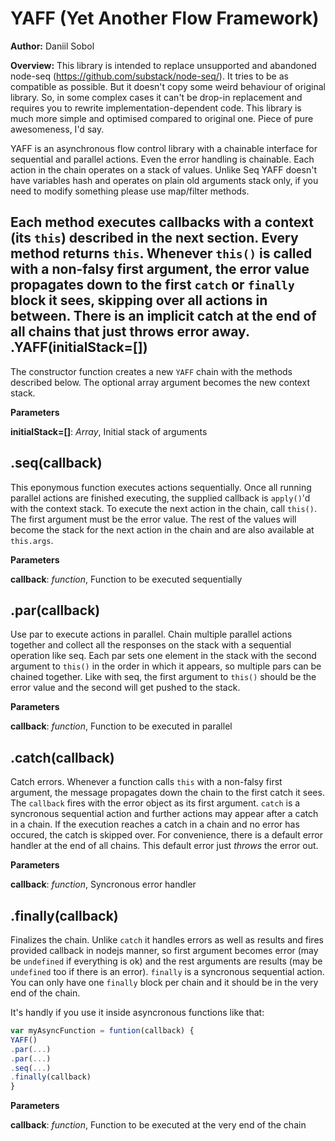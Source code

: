 YAFF (Yet Another Flow Framework)
=================================
**Author:** Daniil Sobol

**Overview:** This library is intended to replace unsupported and abandoned node-seq (https://github.com/substack/node-seq/). It tries to be as compatible as possible. But it doesn't copy some weird behaviour of original library. So, in some complex cases it can't be drop-in replacement and requires you to rewrite implementation-dependent code. This library is much more simple and optimised compared to original one. Piece of pure awesomeness, I'd say.

YAFF is an asynchronous flow control library with a chainable interface for sequential and parallel actions. Even the error handling is chainable. Each action in the chain operates on a stack of values. Unlike Seq YAFF doesn't have variables hash and operates on plain old arguments stack only, if you need to modify something please use map/filter methods.


Each method executes callbacks with a context (its ```this```) described in the next section. Every method returns ```this```.
Whenever ```this()``` is called with a non-falsy first argument, the error value propagates down to the first ```catch``` or ```finally``` block it sees, skipping over all actions in between. There is an implicit catch at the end of all chains that just throws error away.
.YAFF(initialStack=\[\])
------------------------
The constructor function creates a new ```YAFF``` chain with the methods described below. The optional array argument becomes the new context stack.


**Parameters**

**initialStack=[]**:  *Array*,  Initial stack of arguments

.seq(callback)
--------------
This eponymous function executes actions sequentially. Once all running parallel actions are finished executing, the supplied callback is ```apply()```'d with the context stack.
To execute the next action in the chain, call ```this()```. The first argument must be the error value. The rest of the values will become the stack for the next action in the chain and are also available at ```this.args```.


**Parameters**

**callback**:  *function*,  Function to be executed sequentially

.par(callback)
--------------
Use par to execute actions in parallel. Chain multiple parallel actions together and collect all the responses on the stack with a sequential operation like seq.
Each par sets one element in the stack with the second argument to ```this()``` in the order in which it appears, so multiple pars can be chained together.
Like with seq, the first argument to ```this()``` should be the error value and the second will get pushed to the stack.


**Parameters**

**callback**:  *function*,  Function to be executed in parallel

.catch(callback)
----------------
Catch errors. Whenever a function calls ```this``` with a non-falsy first argument, the message propagates down the chain to the first catch it sees. The ```callback``` fires with the error object as its first argument.
```catch``` is a syncronous sequential action and further actions may appear after a catch in a chain. If the execution reaches a catch in a chain and no error has occured, the catch is skipped over.
For convenience, there is a default error handler at the end of all chains. This default error just *throws* the error out.


**Parameters**

**callback**:  *function*,  Syncronous error handler

.finally(callback)
------------------
Finalizes the chain. Unlike ```catch``` it handles errors as well as results and fires provided callback in nodejs manner, so first argument becomes error (may be ```undefined``` if everything is ok) and the rest arguments are results (may be ```undefined``` too if there is an error). ```finally``` is a syncronous sequential action. You can only have one ```finally``` block per chain and it should be in the very end of the chain.

It's handly if you use it inside asyncronous functions like that:
```javascript
var myAsyncFunction = funtion(callback) {
YAFF()
.par(...)
.par(...)
.seq(...)
.finally(callback)
}
```


**Parameters**

**callback**:  *function*,  Function to be executed at the very end of the chain

